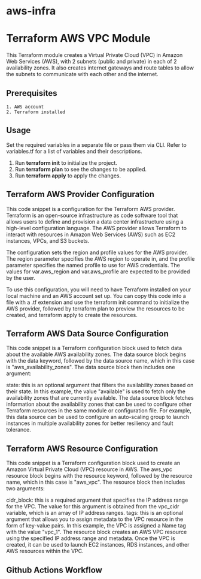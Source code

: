 # aws-infra

# Terraform AWS VPC Module

This Terraform module creates a Virtual Private Cloud (VPC) in Amazon Web Services (AWS), with 2 subnets (public and private) in each of 2 availability zones. It also creates internet gateways and route tables to allow the subnets to communicate with each other and the internet.

## Prerequisites

    1. AWS account
    2. Terraform installed

## Usage

Set the required variables in a separate file or pass them via CLI. Refer to variables.tf for a list of variables and their descriptions.

1. Run **terraform init** to initialize the project.
2. Run **terraform plan** to see the changes to be applied.
3. Run **terraform apply** to apply the changes.

## Terraform AWS Provider Configuration

This code snippet is a configuration for the Terraform AWS provider. Terraform is an open-source infrastructure as code software tool that allows users to define and provision a data center infrastructure using a high-level configuration language. The AWS provider allows Terraform to interact with resources in Amazon Web Services (AWS) such as EC2 instances, VPCs, and S3 buckets.

The configuration sets the region and profile values for the AWS provider. The region parameter specifies the AWS region to operate in, and the profile parameter specifies the named profile to use for AWS credentials. The values for var.aws_region and var.aws_profile are expected to be provided by the user.

To use this configuration, you will need to have Terraform installed on your local machine and an AWS account set up. You can copy this code into a file with a .tf extension and use the terraform init command to initialize the AWS provider, followed by terraform plan to preview the resources to be created, and terraform apply to create the resources.

## Terraform AWS Data Source Configuration

This code snippet is a Terraform configuration block used to fetch data about the available AWS availability zones. The data source block begins with the data keyword, followed by the data source name, which in this case is "aws_availability_zones". The data source block then includes one argument:

state: this is an optional argument that filters the availability zones based on their state. In this example, the value "available" is used to fetch only the availability zones that are currently available.
The data source block fetches information about the availability zones that can be used to configure other Terraform resources in the same module or configuration file. For example, this data source can be used to configure an auto-scaling group to launch instances in multiple availability zones for better resiliency and fault tolerance.

## Terraform AWS Resource Configuration

This code snippet is a Terraform configuration block used to create an Amazon Virtual Private Cloud (VPC) resource in AWS. The aws_vpc resource block begins with the resource keyword, followed by the resource name, which in this case is "aws_vpc". The resource block then includes two arguments:

cidr_block: this is a required argument that specifies the IP address range for the VPC. The value for this argument is obtained from the vpc_cidr variable, which is an array of IP address ranges.
tags: this is an optional argument that allows you to assign metadata to the VPC resource in the form of key-value pairs. In this example, the VPC is assigned a Name tag with the value "vpc_1".
The resource block creates an AWS VPC resource using the specified IP address range and metadata. Once the VPC is created, it can be used to launch EC2 instances, RDS instances, and other AWS resources within the VPC.

## Github Actions Workflow
